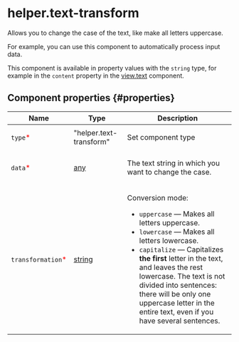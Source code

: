 # helper.text-transform

Allows you to change the case of the text, like make all letters uppercase.

For example, you can use this component to automatically process input data.

This component is available in property values with the `string` type, for example in the `content` property in the [view.text](view.text.md) component.

## Component properties {#properties}

| Name                                               | Type                                                                             | Description                                                                                                                                                                                                                                                                                                                                                                                     |
| -------------------------------------------------- | -------------------------------------------------------------------------------- | ----------------------------------------------------------------------------------------------------------------------------------------------------------------------------------------------------------------------------------------------------------------------------------------------------------------------------------------------------------------------------------------------- |
| `type`<span style="color: red">\*</span>           | "helper.text-transform"                                                          | <p>Set component type</p>                                                                                                                                                                                                                                                                                                                                                                       |
| `data`<span style="color: red">\*</span>           | <a class="xref popup-link" href="../concepts/types.dita#types/any">any</a>       | <p>The text string in which you want to change the case.</p>                                                                                                                                                                                                                                                                                                                                    |
| `transformation`<span style="color: red">\*</span> | <a class="xref popup-link" href="../concepts/types.dita#types/string">string</a> | <p>Conversion mode:</p><ul><li>`uppercase` — Makes all letters uppercase.</li><li>`lowercase` — Makes all letters lowercase.</li><li>`capitalize` — Capitalizes <strong>the first</strong> letter in the text, and leaves the rest lowercase. The text is not divided into sentences: there will be only one uppercase letter in the entire text, even if you have several sentences.</li></ul> |
